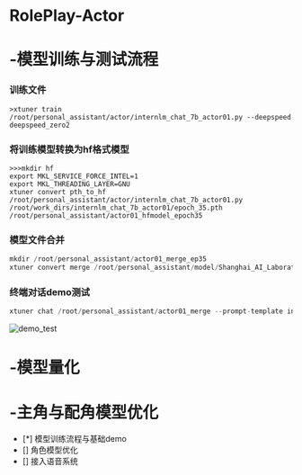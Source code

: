 # RolePlay-Actor
# -模型训练与测试流程
### 训练文件
~~~
>xtuner train /root/personal_assistant/actor/internlm_chat_7b_actor01.py --deepspeed deepspeed_zero2
~~~
### 将训练模型转换为hf格式模型
~~~
>>>mkdir hf
export MKL_SERVICE_FORCE_INTEL=1
export MKL_THREADING_LAYER=GNU
xtuner convert pth_to_hf /root/personal_assistant/actor/internlm_chat_7b_actor01.py /root/work_dirs/internlm_chat_7b_actor01/epoch_35.pth /root/personal_assistant/actor01_hfmodel_epoch35
~~~
### 模型文件合并
~~~python
mkdir /root/personal_assistant/actor01_merge_ep35
xtuner convert merge /root/personal_assistant/model/Shanghai_AI_Laboratory/internlm-chat-7b /root/personal_assistant/actor01_hfmodel_epoch35 /root/personal_assistant/actor01_merge_ep35 --max-shard-size 2GB
~~~
### 终端对话demo测试
~~~python
xtuner chat /root/personal_assistant/actor01_merge --prompt-template internlm_chat
~~~
![demo_test](E:\LLM\RolePlay-Actor\RolePlay-Actor\picture\demo_test.png)
# -模型量化
# -主角与配角模型优化
- [*] 模型训练流程与基础demo
- [] 角色模型优化
- [] 接入语音系统
